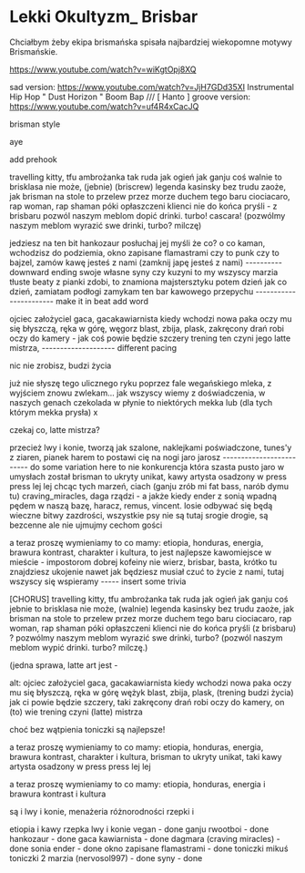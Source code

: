 # Lekki Okultyzm_ Brisbar

Chciałbym żeby ekipa brismańska spisała najbardziej wiekopomne motywy Brismańskie.

https://www.youtube.com/watch?v=wiKgtOpj8XQ

sad version: https://www.youtube.com/watch?v=JjH7GDd35XI Instrumental Hip Hop " Dust Horizon " Boom Bap /// [ Hanto ]
groove version: https://www.youtube.com/watch?v=uf4R4xCacJQ

brisman style

aye 

add prehook

travelling kitty, tfu ambrożanka tak ruda jak ogień
jak ganju coś walnie to brisklasa nie może, (jebnie) (briscrew)
legenda kasinsky bez trudu zaoże, 
jak brisman na stole to przelew przez morze
duchem tego baru ciociacaro, rap woman, rap shaman
póki opłaszczeni klienci nie do końca pryśli - z brisbaru 
pozwól naszym meblom dopić drinki. turbo! cascara! (pozwólmy naszym meblom wyrazić swe drinki, turbo? milczę)

jedziesz na ten bit hankozaur posłuchaj jej myśli
że co? o co kaman, wchodzisz do podziemia, okno zapisane flamastrami
czy to punk czy to bajzel, zamów kawę jesteś z nami (zamknij japę jesteś z nami) ---------- downward ending
swoje własne syny czy kuzyni to my wszyscy
marzia tłuste beaty z pianki zdobi, to znamiona majstersztyku
potem dzień jak co dzień, zamiatam podłogi
zamykam ten bar kawowego przepychu ----------------------- make it in beat add word

ojciec założyciel gaca, gacakawiarnista kiedy wchodzi
nowa paka oczy mu się błyszczą, ręka w górę, węgorz blast, zbija, plask, 
zakręcony drań robi oczy do kamery - jak coś powie będzie szczery
trening ten czyni jego latte mistrza,  -------------------- different pacing

nic nie zrobisz, budzi życia

już nie słyszę tego ulicznego ryku
poprzez fale wegańskiego mleka, z wyjściem znowu zwlekam...
jak wszyscy wiemy z doświadczenia, w naszych genach
czekolada w płynie to niektórych mekka 
lub (dla tych którym mekka prysła)
x

czekaj co, latte mistrza? 

przecież lwy i konie, tworzą jak szalone, 
naklejkami poświadczone, tunes'y z ziaren, pianek harem
to postawi cię na nogi jaro jarosz ------------------------- do some variation here
to nie konkurencja która szasta pusto
jaro w umysłach został
brisman to ukryty unikat, kawy artysta
osadzony w press press lej lej 
chcąc tych marzeń, ciach
(ganju zrób mi fat bass, narób dymu tu)
craving_miracles, daga rządzi - a jakże
kiedy ender z sonią wpadną pędem w naszą bazę, 
haracz, remus, vincent. losie
odbywać się będą wieczne bitwy zazdrości, 
wszystkie psy nie są tutaj srogie drogie, są bezcenne
ale nie ujmujmy cechom gości

a teraz proszę wymieniamy to co mamy:
etiopia, honduras, 
energia, brawura
kontrast, charakter i kultura, 
to jest najlepsze kawomiejsce w mieście - 
impostorom dobrej kofeiny nie wierz, 
brisbar, basta, krótko
tu znajdziesz ukojenie nawet jak będziesz musiał czuć to
życie z nami, tutaj wszyscy się wspieramy ----- insert some trivia

[CHORUS]
travelling kitty, tfu ambrożanka tak ruda jak ogień 
jak ganju coś jebnie to brisklasa nie może, (walnie)
legenda kasinsky bez trudu zaoże, 
jak brisman na stole to przelew przez morze
duchem tego baru ciociacaro, rap woman, rap shaman
póki opłaszczeni klienci nie do końca pryśli (z brisbaru) ? 
pozwólmy naszym meblom wyrazić swe drinki, turbo? (pozwól naszym meblom wypić drinki. turbo? milczę.)

(jedna sprawa, latte art jest -


alt:
ojciec założyciel gaca, gacakawiarnista kiedy wchodzi
nowa paka oczy mu się błyszczą, 
ręka w górę wężyk blast, zbija, plask, (trening budzi życia)
jak ci powie będzie szczery, taki zakręcony drań
robi oczy do kamery, on (to) wie  trening czyni (latte) mistrza

choć bez wątpienia toniczki są najlepsze!

a teraz proszę wymieniamy to co mamy:
etiopia, honduras, 
energia, brawura
kontrast, charakter i kultura, 
brisman to ukryty unikat, taki kawy artysta
osadzony w press press lej lej 

a teraz proszę wymieniamy to co mamy:
etiopia, honduras, 
energia i brawura
kontrast i kultura

są i lwy i konie, menażeria różnorodności
rzepki i 





etiopia i kawy
rzepka
lwy i konie
vegan - done
ganju rwootboi - done
hankozaur - done
gaca kawiarnista - done
dagmara (craving miracles) - done
sonia ender - done
okno zapisane flamastrami - done
toniczki mikuś 
toniczki 2
marzia (nervosol997) - done
syny - done

